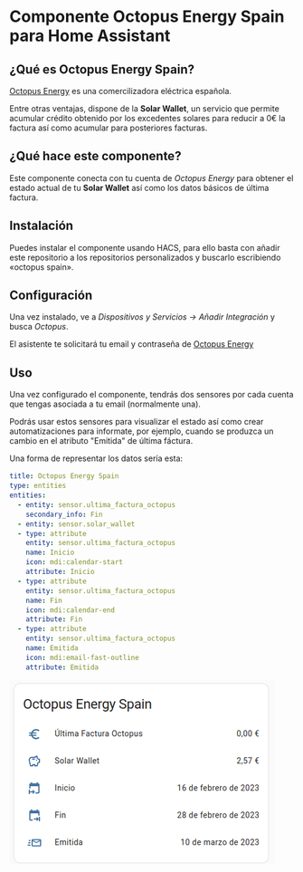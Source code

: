 # Componente Octopus Energy Spain para Home Assistant


## ¿Qué es Octopus Energy Spain?

[Octopus Energy](https://octopusenergy.es/) es una comercilizadora eléctrica española.

Entre otras ventajas, dispone de la **Solar Wallet**, un servicio que permite acumular crédito obtenido
por los excedentes solares para reducir a 0€ la factura así como acumular para posteriores facturas.


## ¿Qué hace este componente?

Este componente conecta con tu cuenta de _Octopus Energy_ para obtener el estado actual de tu **Solar Wallet** 
así como los datos básicos de última factura.


## Instalación
Puedes instalar el componente usando HACS, para ello basta con añadir este repositorio a los repositorios personalizados y buscarlo escribiendo «octopus spain».

## Configuración

Una vez instalado, ve a _Dispositivos y Servicios -> Añadir Integración_ y busca _Octopus_.

El asistente te solicitará tu email y contraseña de [Octopus Energy](https://octopusenergy.es/)



## Uso
Una vez configurado el componente, tendrás dos sensores por cada cuenta que tengas asociada a tu email (normalmente una).


Podrás usar estos sensores para visualizar el estado así como crear automatizaciones para informate, por ejemplo, 
cuando se produzca un cambio en el atributo "Emitida" de última fáctura.


Una forma de representar los datos sería esta:

```yaml
title: Octopus Energy Spain
type: entities
entities:
  - entity: sensor.ultima_factura_octopus
    secondary_info: Fin
  - entity: sensor.solar_wallet
  - type: attribute
    entity: sensor.ultima_factura_octopus
    name: Inicio
    icon: mdi:calendar-start
    attribute: Inicio
  - type: attribute
    entity: sensor.ultima_factura_octopus
    name: Fin
    icon: mdi:calendar-end
    attribute: Fin
  - type: attribute
    entity: sensor.ultima_factura_octopus
    name: Emitida
    icon: mdi:email-fast-outline
    attribute: Emitida
```

![card.png](img/card.png)